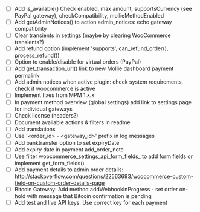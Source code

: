 - [ ] Add is_available() Check enabled, max amount, supportsCurrency (see PayPal gateway), checkCompatibility, mollieMethodEnabled
- [ ] Add getAdminNotices() to action admin_notices: echo gateway compatibility
- [ ] Clear transients in settings (maybe by clearing WooCommerce transients?)
- [ ] Add refund option (implement 'supports', can_refund_order(), process_refund())
- [ ] Option to enable/disable for virtual orders (PayPal)
- [ ] Add get_transaction_url() link to new Mollie dashboard payment permalink
- [ ] Add admin notices when active plugin: check system requirements, check if woocommerce is active
- [ ] Implement fixes from MPM 1.x.x
- [ ] In payment method overview (global settings) add link to settings page for individual gateways
- [ ] Check license (headers?)
- [ ] Document available actions & filters in readme
- [ ] Add translations
- [ ] Use '<order_id> - <gateway_id>' prefix in log messages
- [ ] Add banktransfer option to set expiryDate
- [ ] Add expiry date in payment add_order_note
- [ ] Use filter woocommerce_settings_api_form_fields_<gateway-id> to add form fields or implement get_form_fields()
- [ ] Add payment details to admin order details: http://stackoverflow.com/questions/22563693/woocommerce-custom-field-on-custom-order-details-page
- [ ] Bitcoin Gateway: Add method addWebhookInProgress - set order on-hold with message that Bitcoin confirmation is pending
- [ ] Add test and live API keys. Use correct key for each payment

